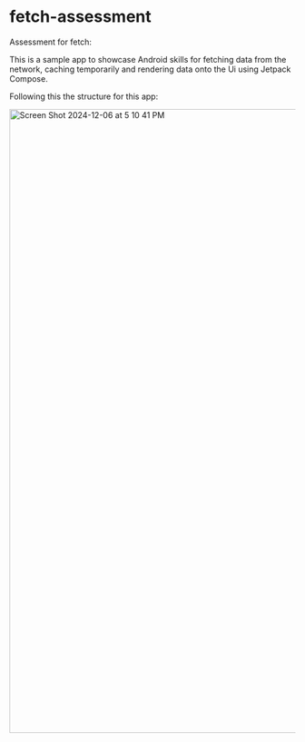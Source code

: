 # fetch-assessment
Assessment for fetch:

This is a sample app to showcase Android skills for fetching data from the network, 
caching temporarily and rendering data onto the Ui using Jetpack Compose.

Following this the structure for this app:

 <img width="1099" alt="Screen Shot 2024-12-06 at 5 10 41 PM" src="https://github.com/user-attachments/assets/a9baebbb-aacd-4244-af0e-797d8d321735">
